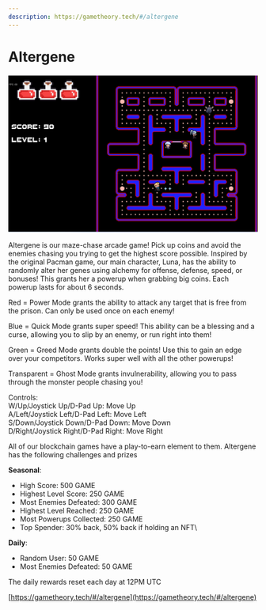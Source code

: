 ```yaml
---
description: https://gametheory.tech/#/altergene
---
```


# Altergene

![](../.gitbook/assets/2022-05-15.png)

Altergene is our maze-chase arcade game! Pick up coins and avoid the enemies chasing you trying to get the highest score possible. Inspired by the original Pacman game, our main character, Luna, has the ability to randomly alter her genes using alchemy for offense, defense, speed, or bonuses! This grants her a powerup when grabbing big coins. Each powerup lasts for about 6 seconds.

Red = Power Mode grants the ability to attack any target that is free from the prison. Can only be used once on each enemy!&#x20;

Blue = Quick Mode grants super speed! This ability can be a blessing and a curse, allowing you to slip by an enemy, or run right into them!&#x20;

Green = Greed Mode grants double the points! Use this to gain an edge over your competitors. Works super well with all the other powerups!&#x20;

Transparent = Ghost Mode grants invulnerability, allowing you to pass through the monster people chasing you!

Controls:\
W/Up/Joystick Up/D-Pad Up: Move Up\
A/Left/Joystick Left/D-Pad Left: Move Left\
S/Down/Joystick Down/D-Pad Down: Move Down\
D/Right/Joystick Right/D-Pad Right: Move Right

All of our blockchain games have a play-to-earn element to them. Altergene has the following challenges and prizes

**Seasonal**:

* High Score: 500 GAME
* Highest Level Score: 250 GAME
* Most Enemies Defeated: 300 GAME
* Highest Level Reached: 250 GAME
* Most Powerups Collected: 250 GAME
* Top Spender: 30% back, 50% back if holding an NFT\


**Daily**:

* Random User: 50 GAME
* Most Enemies Defeated: 50 GAME

The daily rewards reset each day at 12PM UTC

[https://gametheory.tech/#/altergene](https://gametheory.tech/#/altergene)
